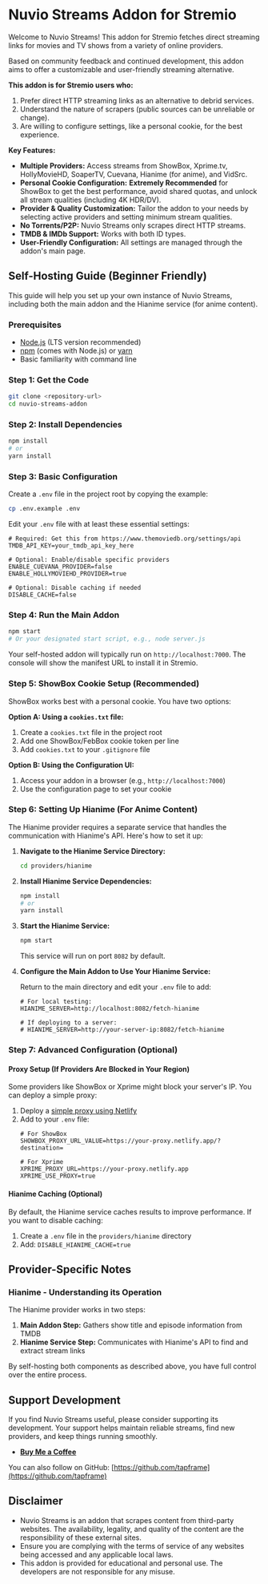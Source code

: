 # Nuvio Streams Addon for Stremio

Welcome to Nuvio Streams! This addon for Stremio fetches direct streaming links for movies and TV shows from a variety of online providers.

Based on community feedback and continued development, this addon aims to offer a customizable and user-friendly streaming alternative.

**This addon is for Stremio users who:**

1.  Prefer direct HTTP streaming links as an alternative to debrid services.
2.  Understand the nature of scrapers (public sources can be unreliable or change).
3.  Are willing to configure settings, like a personal cookie, for the best experience.

**Key Features:**

*   **Multiple Providers:** Access streams from ShowBox, Xprime.tv, HollyMovieHD, SoaperTV, Cuevana, Hianime (for anime), and VidSrc.
*   **Personal Cookie Configuration:** **Extremely Recommended** for ShowBox to get the best performance, avoid shared quotas, and unlock all stream qualities (including 4K HDR/DV).
*   **Provider & Quality Customization:** Tailor the addon to your needs by selecting active providers and setting minimum stream qualities.
*   **No Torrents/P2P:** Nuvio Streams only scrapes direct HTTP streams.
*   **TMDB & IMDb Support:** Works with both ID types.
*   **User-Friendly Configuration:** All settings are managed through the addon's main page.

## Self-Hosting Guide (Beginner Friendly)

This guide will help you set up your own instance of Nuvio Streams, including both the main addon and the Hianime service (for anime content).

### Prerequisites

*   [Node.js](https://nodejs.org/) (LTS version recommended)
*   [npm](https://www.npmjs.com/) (comes with Node.js) or [yarn](https://yarnpkg.com/)
*   Basic familiarity with command line

### Step 1: Get the Code

```bash
git clone <repository-url>
cd nuvio-streams-addon 
```

### Step 2: Install Dependencies

```bash
npm install
# or
yarn install
```

### Step 3: Basic Configuration

Create a `.env` file in the project root by copying the example:
```bash
cp .env.example .env
```

Edit your `.env` file with at least these essential settings:

```
# Required: Get this from https://www.themoviedb.org/settings/api
TMDB_API_KEY=your_tmdb_api_key_here

# Optional: Enable/disable specific providers
ENABLE_CUEVANA_PROVIDER=false
ENABLE_HOLLYMOVIEHD_PROVIDER=true

# Optional: Disable caching if needed
DISABLE_CACHE=false
```

### Step 4: Run the Main Addon

```bash
npm start
# Or your designated start script, e.g., node server.js
```

Your self-hosted addon will typically run on `http://localhost:7000`. The console will show the manifest URL to install it in Stremio.

### Step 5: ShowBox Cookie Setup (Recommended)

ShowBox works best with a personal cookie. You have two options:

**Option A: Using a `cookies.txt` file:**
1. Create a `cookies.txt` file in the project root
2. Add one ShowBox/FebBox cookie token per line
3. Add `cookies.txt` to your `.gitignore` file

**Option B: Using the Configuration UI:**
1. Access your addon in a browser (e.g., `http://localhost:7000`)
2. Use the configuration page to set your cookie

### Step 6: Setting Up Hianime (For Anime Content)

The Hianime provider requires a separate service that handles the communication with Hianime's API. Here's how to set it up:

1. **Navigate to the Hianime Service Directory:**
   ```bash
   cd providers/hianime
   ```

2. **Install Hianime Service Dependencies:**
   ```bash
   npm install
   # or
   yarn install
   ```

3. **Start the Hianime Service:**
   ```bash
   npm start
   ```
   This service will run on port `8082` by default.

4. **Configure the Main Addon to Use Your Hianime Service:**
   
   Return to the main directory and edit your `.env` file to add:
   ```
   # For local testing:
   HIANIME_SERVER=http://localhost:8082/fetch-hianime
   
   # If deploying to a server:
   # HIANIME_SERVER=http://your-server-ip:8082/fetch-hianime
   ```

### Step 7: Advanced Configuration (Optional)

#### Proxy Setup (If Providers Are Blocked in Your Region)

Some providers like ShowBox or Xprime might block your server's IP. You can deploy a simple proxy:

1. Deploy a [simple proxy using Netlify](https://app.netlify.com/start/deploy?repository=https://github.com/p-stream/simple-proxy)
2. Add to your `.env` file:
   ```
   # For ShowBox
   SHOWBOX_PROXY_URL_VALUE=https://your-proxy.netlify.app/?destination=
   
   # For Xprime
   XPRIME_PROXY_URL=https://your-proxy.netlify.app
   XPRIME_USE_PROXY=true
   ```

#### Hianime Caching (Optional)

By default, the Hianime service caches results to improve performance. If you want to disable caching:

1. Create a `.env` file in the `providers/hianime` directory
2. Add: `DISABLE_HIANIME_CACHE=true`

## Provider-Specific Notes

### Hianime - Understanding its Operation

The Hianime provider works in two steps:

1. **Main Addon Step:** Gathers show title and episode information from TMDB
2. **Hianime Service Step:** Communicates with Hianime's API to find and extract stream links

By self-hosting both components as described above, you have full control over the entire process.

## Support Development

If you find Nuvio Streams useful, please consider supporting its development. Your support helps maintain reliable streams, find new providers, and keep things running smoothly.

*   **[Buy Me a Coffee](https://buymeacoffee.com/tapframe)**

You can also follow on GitHub: [https://github.com/tapframe](https://github.com/tapframe)

## Disclaimer

*   Nuvio Streams is an addon that scrapes content from third-party websites. The availability, legality, and quality of the content are the responsibility of these external sites.
*   Ensure you are complying with the terms of service of any websites being accessed and any applicable local laws.
*   This addon is provided for educational and personal use. The developers are not responsible for any misuse. 
